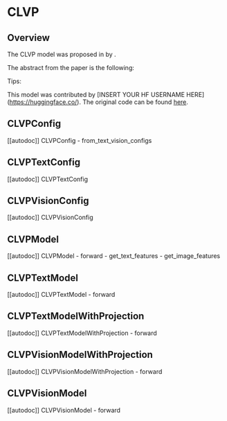<!--Copyright 2023 The HuggingFace Team. All rights reserved.

Licensed under the Apache License, Version 2.0 (the "License"); you may not use this file except in compliance with
the License. You may obtain a copy of the License at

http://www.apache.org/licenses/LICENSE-2.0

Unless required by applicable law or agreed to in writing, software distributed under the License is distributed on
an "AS IS" BASIS, WITHOUT WARRANTIES OR CONDITIONS OF ANY KIND, either express or implied. See the License for the
specific language governing permissions and limitations under the License.

⚠️ Note that this file is in Markdown but contain specific syntax for our doc-builder (similar to MDX) that may not be
rendered properly in your Markdown viewer.

-->

# CLVP

## Overview

The CLVP model was proposed in [<INSERT PAPER NAME HERE>](<INSERT PAPER LINK HERE>) by <INSERT AUTHORS HERE>.
<INSERT SHORT SUMMARY HERE>

The abstract from the paper is the following:

*<INSERT PAPER ABSTRACT HERE>*

Tips:

<INSERT TIPS ABOUT MODEL HERE>

This model was contributed by [INSERT YOUR HF USERNAME HERE](https://huggingface.co/<INSERT YOUR HF USERNAME HERE>).
The original code can be found [here](<INSERT LINK TO GITHUB REPO HERE>).


## CLVPConfig

[[autodoc]] CLVPConfig
    - from_text_vision_configs

## CLVPTextConfig

[[autodoc]] CLVPTextConfig

## CLVPVisionConfig

[[autodoc]] CLVPVisionConfig

## CLVPModel

[[autodoc]] CLVPModel
    - forward
    - get_text_features
    - get_image_features

## CLVPTextModel

[[autodoc]] CLVPTextModel
    - forward

## CLVPTextModelWithProjection

[[autodoc]] CLVPTextModelWithProjection
    - forward

## CLVPVisionModelWithProjection

[[autodoc]] CLVPVisionModelWithProjection
    - forward


## CLVPVisionModel

[[autodoc]] CLVPVisionModel
    - forward
